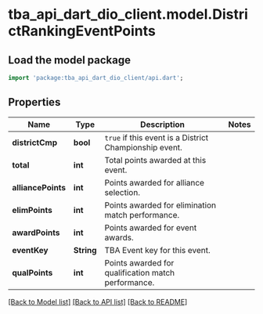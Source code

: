 # tba_api_dart_dio_client.model.DistrictRankingEventPoints

## Load the model package
```dart
import 'package:tba_api_dart_dio_client/api.dart';
```

## Properties
Name | Type | Description | Notes
------------ | ------------- | ------------- | -------------
**districtCmp** | **bool** | `true` if this event is a District Championship event. | 
**total** | **int** | Total points awarded at this event. | 
**alliancePoints** | **int** | Points awarded for alliance selection. | 
**elimPoints** | **int** | Points awarded for elimination match performance. | 
**awardPoints** | **int** | Points awarded for event awards. | 
**eventKey** | **String** | TBA Event key for this event. | 
**qualPoints** | **int** | Points awarded for qualification match performance. | 

[[Back to Model list]](../README.md#documentation-for-models) [[Back to API list]](../README.md#documentation-for-api-endpoints) [[Back to README]](../README.md)


